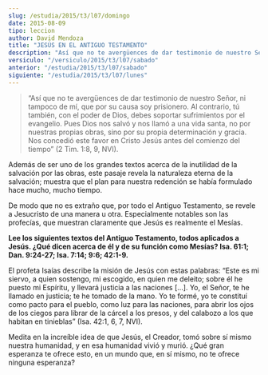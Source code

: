```yaml
---
slug: /estudia/2015/t3/l07/domingo
date: 2015-08-09
tipo: leccion
author: David Mendoza
title: "JESÚS EN EL ANTIGUO TESTAMENTO"
description: "Así que no te avergüences de dar testimonio de nuestro Señor, ni tampoco de  mí, que por su causa soy prisionero. Al contrario, tú también, con el poder  de Dios, debes soportar sufrimientos por el evangelio. Pues Dios nos salvó y  nos llamó a una vida santa, no por nu..."
versiculo: "/versiculo/2015/t3/l07/sabado"
anterior: "/estudia/2015/t3/l07/sabado"
siguiente: "/estudia/2015/t3/l07/lunes"
---
```


> “Así que no te avergüences de dar testimonio de nuestro Señor, ni tampoco de mí, que por su causa soy prisionero. Al contrario, tú también, con el poder de Dios, debes soportar sufrimientos por el evangelio. Pues Dios nos salvó y nos llamó a una vida santa, no por nuestras propias obras, sino por su propia determinación y gracia. Nos concedió este favor en Cristo Jesús antes del comienzo del tiempo” (2 Tim. 1:8, 9, NVI).

Además de ser uno de los grandes textos acerca de la inutilidad de la salvación por las obras, este pasaje revela la naturaleza eterna de la salvación; muestra que el plan para nuestra redención se había formulado hace mucho, mucho tiempo.

De modo que no es extraño que, por todo el Antiguo Testamento, se revele a Jesucristo de una manera u otra. Especialmente notables son las profecías, que muestran claramente que Jesús es realmente el Mesías.

**Lee los siguientes textos del Antiguo Testamento, todos aplicados a Jesús. ¿Qué dicen acerca de él y de su función como Mesías? Isa. 61:1; Dan. 9:24-27; Isa. 7:14; 9:6; 42:1-9.**

El profeta Isaías describe la misión de Jesús con estas palabras: “Este es mi siervo, a quien sostengo, mi escogido, en quien me deleito; sobre él he puesto mi Espíritu, y llevará justicia a las naciones [...]. Yo, el Señor, te he llamado en justicia; te he tomado de la mano. Yo te formé, yo te constituí como pacto para el pueblo, como luz para las naciones, para abrir los ojos de los ciegos para librar de la cárcel a los presos, y del calabozo a los que habitan en tinieblas” (Isa. 42:1, 6, 7, NVI).

Medita en la increíble idea de que Jesús, el Creador, tomó sobre sí mismo nuestra humanidad, y en esa humanidad vivió y murió. ¿Qué gran esperanza te ofrece esto, en un mundo que, en sí mismo, no te ofrece ninguna esperanza?
